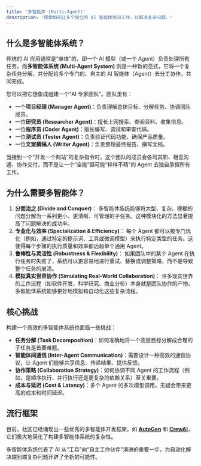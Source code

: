 ```yaml
---
title: '多智能体 (Multi-Agent)'
description: '探索如何让多个独立的 AI 智能体协同工作，以解决复杂问题。'
---
```


## 什么是多智能体系统？

传统的 AI 应用通常是“单体”的，即一个 AI 模型（或一个 Agent）负责处理所有任务。而**多智能体系统 (Multi-Agent System)** 则是一种新的范式，它将一个复杂任务分解，并分配给多个专门的、自主的 AI 智能体（Agent）去分工协作，共同完成。

您可以把它想象成组建一个“AI 专家团队”。团队里有：

- 一个**项目经理 (Manager Agent)**：负责理解总体目标、分解任务、协调团队成员。
- 一位**研究员 (Researcher Agent)**：擅长上网搜索、查阅资料、收集信息。
- 一位**程序员 (Coder Agent)**：擅长编写、调试和审查代码。
- 一位**测试员 (Tester Agent)**：负责验证代码功能、确保产品质量。
- 一位**文案撰稿人 (Writer Agent)**：负责整理最终报告、撰写文档。

当接到一个“开发一个网站”的复杂指令时，这个团队的成员会各司其职、相互沟通、协作交付，而不是让一个“全能”但可能“样样不精”的 Agent 去独自承担所有工作。

## 为什么需要多智能体？

1.  **分而治之 (Divide and Conquer)**：
    多智能体系统能够将大型、复杂、模糊的问题分解为一系列更小、更清晰、可管理的子任务。这种模块化的方法显著提高了问题解决的成功率。
2.  **专业化与效率 (Specialization & Efficiency)**：
    每个 Agent 都可以被专门优化（例如，通过特定的提示词、工具或微调模型）来执行特定类型的任务。这使得每个步骤的执行质量和效率都远超单个通用 Agent。
3.  **鲁棒性与灵活性 (Robustness & Flexibility)**：
    如果团队中的某个 Agent 在执行任务时失败了，系统可以更容易地进行重试、替换或调整策略，而不是导致整个任务的崩溃。
4.  **模拟真实世界协作 (Simulating Real-World Collaboration)**：
    许多现实世界的工作流程（如软件开发、科学研究、商业分析）本身就是团队协作的产物。多智能体系统能够更好地模拟和自动化这些复杂流程。

## 核心挑战

构建一个高效的多智能体系统也面临一些挑战：

- **任务分解 (Task Decomposition)**：如何准确地将一个高层目标分解成合理的子任务是首要难题。
- **智能体间通信 (Inter-Agent Communication)**：需要设计一种高效的通信协议，让 Agent 们能够共享信息、传递结果、提供反馈。
- **协作策略 (Collaboration Strategy)**：如何协调不同 Agent 的工作流程（例如，是顺序执行、并行执行还是更复杂的依赖关系）至关重要。
- **成本与延迟 (Cost & Latency)**：多个 Agent 的多次模型调用，无疑会带来更高的成本和时间延迟。

## 流行框架

目前，社区已经涌现出一些优秀的多智能体开发框架，如 [**AutoGen**](https://github.com/microsoft/autogen) 和 [**CrewAI**](https://github.com/joaomdmoura/crewAI)，它们极大地简化了构建多智能体系统的复杂性。

多智能体系统代表了 AI 从“工具”向“自主工作伙伴”演进的重要一步，为自动化解决端到端复杂问题开辟了全新的可能性。
